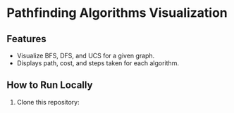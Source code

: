 # Pathfinding Algorithms Visualization

## Features
- Visualize BFS, DFS, and UCS for a given graph.
- Displays path, cost, and steps taken for each algorithm.

## How to Run Locally
1. Clone this repository:  

